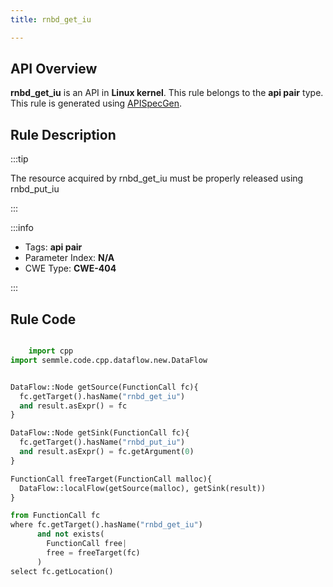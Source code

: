 ```yaml
---
title: rnbd_get_iu

---
```



## API Overview
**rnbd_get_iu** is an API in **Linux kernel**. This rule belongs to the **api pair** type. This rule is generated using [APISpecGen](../../tools/APISpecGen).
## Rule Description

:::tip

The resource acquired by rnbd_get_iu must be properly released using rnbd_put_iu

:::

:::info

- Tags: **api pair**
- Parameter Index: **N/A**
- CWE Type: **CWE-404**

:::

## Rule Code
```python

    import cpp
import semmle.code.cpp.dataflow.new.DataFlow


DataFlow::Node getSource(FunctionCall fc){
  fc.getTarget().hasName("rnbd_get_iu")
  and result.asExpr() = fc
}

DataFlow::Node getSink(FunctionCall fc){
  fc.getTarget().hasName("rnbd_put_iu")
  and result.asExpr() = fc.getArgument(0)
}

FunctionCall freeTarget(FunctionCall malloc){
  DataFlow::localFlow(getSource(malloc), getSink(result))
}

from FunctionCall fc
where fc.getTarget().hasName("rnbd_get_iu")
      and not exists(
        FunctionCall free| 
        free = freeTarget(fc)
      )
select fc.getLocation()

    
```